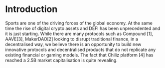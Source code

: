 # Introduction

Sports are one of the driving forces of the global economy. At the same time the rise of digital crypto assets and DEFI has been unprecedented and it is just starting. While there are many protocols such as Compound \[1], AAVE\[3], MakerDAO\[2] looking to disrupt traditional finance, in a decentralised way, we believe there is an opportunity to build new innovative protocols and decentralised products that do not replicate any existing financial or gaming models. The fact that Chiliz platform \[4] has reached a 2.5B market capitalisation is quite revealing.
